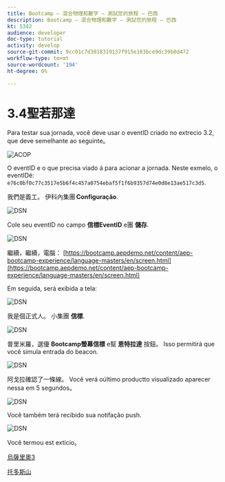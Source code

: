 ```yaml
---
title: Bootcamp — 混合物理和數字 — 測試您的旅程 — 巴西
description: Bootcamp — 混合物理和數字 — 測試您的旅程 — 巴西
kt: 5342
audience: developer
doc-type: tutorial
activity: develop
source-git-commit: 9cc01c7d3018319137f915e103bce9dc39b0d472
workflow-type: tm+mt
source-wordcount: '194'
ht-degree: 0%

---
```


# 3.4聖若那達

Para testar sua jornada, você deve usar o eventID criado no extrecio 3.2, que deve semelhante ao seguinte。

![ACOP](./images/payloadeventID.png)

O eventID e o que precisa viado á para acionar a jornada. Neste exmelo, o eventIDé:
`e76c0bf0c77c3517e5b6f4c457a0754ebaf5f1f6b9357d74e0d8e13ae517c3d5`.

我們是義工。 伊科內集團 **Configuração**.

![DSN](./images/appsett.png)

Cole seu eventID no campo **信標EventID** e團 **儲存**.

![DSN](./images/beacon1.png)

繼續，繼續，電腦： [https://bootcamp.aepdemo.net/content/aep-bootcamp-experience/language-masters/en/screen.html](https://bootcamp.aepdemo.net/content/aep-bootcamp-experience/language-masters/en/screen.html)

Em seguida, será exibida a tela:

![DSN](./images/screen1.png)

我是個正式人。 小集團 **信標**.

![DSN](./images/app23.png)

普里米羅，選優 **Bootcamp螢幕信標** e幫 **恩特拉達** 按鈕。 Isso permitirá que você simula entrada do beacon.

![DSN](./images/app21.png)

阿戈拉確認了一條線。 Você verá oúltimo productto visualizado aparecer nessa em 5 segundos。

![DSN](./images/beacon3.png)

Você também terá recibido sua notifação push.

![DSN](./images/beacon2.png)

Você termou est exticio。

[烏薩里奧3](./uc3.md)

[托多斯山](../../overview.md)
